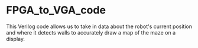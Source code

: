 # FPGA_to_VGA_code

This Verilog code allows us to take in data about the robot's current position and where it detects walls to accurately draw a map of the maze on a display.